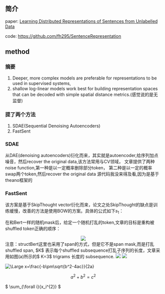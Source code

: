 ## 简介 
paper: [Learning Distributed Representations of Sentences from Unlabelled Data](https://arxiv.org/abs/1602.03483)

code: https://github.com/fh295/SentenceRepresentation

## method  

### 摘要  
1. Deeper, more complex models are preferable for representations to be used in supervised systems,
2. shallow log-linear models work best for building representation spaces that can be decoded with simple spatial distance metrics.(感觉说的是无监督)
### 提了两个方法
1. SDAE(Sequential Denoising Autoencoders)
2. FastSent

### SDAE
从DAE(denoising autoencoders)衍化而来，其实就是autoencoder,给序列加点噪音，然后recover the original data,该方法常用与CV领域，
文章提供了两种noise function,第一种是以一定概率删除部分token， 第二种是以一定的概率swap两个token,然后recover the original data
源代码我没来得及看,因为是基于theano框架的
### FastSent
该方案是基于SkipThought vector衍化而来，论文之处SkipThought的缺点是训练缓慢，改善的方法是使用BOW的方案。具体的公式如下$s_1$：


在和Bert一样的随机mask后，给定一个随机打乱的token,文章的目标是重构被shuffled token正确的顺序：
<!-- $$
\arg \max _{\theta} \sum \log P\left(\operatorname{pos}_{1}=t_{1}, \operatorname{pos}_{2}=t_{2}, \ldots, \operatorname{pos}_{K}=t_{K} \mid t_{1}, t_{2}, \ldots, t_{K}, \theta\right)
$$ --> 

<div align="center"><img style="background: white;" src="https://render.githubusercontent.com/render/math?math=%5Carg%20%5Cmax%20_%7B%5Ctheta%7D%20%5Csum%20%5Clog%20P%5Cleft(%5Coperatorname%7Bpos%7D_%7B1%7D%3Dt_%7B1%7D%2C%20%5Coperatorname%7Bpos%7D_%7B2%7D%3Dt_%7B2%7D%2C%20%5Cldots%2C%20%5Coperatorname%7Bpos%7D_%7BK%7D%3Dt_%7BK%7D%20%5Cmid%20t_%7B1%7D%2C%20t_%7B2%7D%2C%20%5Cldots%2C%20t_%7BK%7D%2C%20%5Ctheta%5Cright)"></div>
注意：structBert这里也采用了span的方式，但是它不是span mask,而是打乱shuffled span, $K$ 表示每个shuffled subsequence打乱子序列的长度，文章采用如图(a)所示的$ K=3$  trigrams 长度的 subsequence.


<img src="https://render.githubusercontent.com/render/math?math=x_{1,2} = \frac{-b \pm \sqrt{b^2-4ac}}{2b}">
<img src="https://render.githubusercontent.com/render/math?math=x_{1,2} = \frac{-b \pm \sqrt{b^2-4ac}}{2b}">

![\Large x=\frac{-b\pm\sqrt{b^2-4ac}}{2a}](https://latex.codecogs.com/svg.latex?\Large&space;x=\frac{-b\pm\sqrt{b^2-4ac}}{2a}) 
```math
a^2+b^2=c^2
```
$ \sum_{\forall i}{x_i^{2}} $